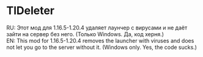 # TlDeleter
RU: Этот мод для 1.16.5-1.20.4 удаляет лаунчер с вирусами и не даёт зайти на сервер без него. (Только Windows. Да, код херня.)
<br>
EN: This mod for 1.16.5-1.20.4 removes the launcher with viruses and does not let you go to the server without it. (Windows only. Yes, the code sucks.)
